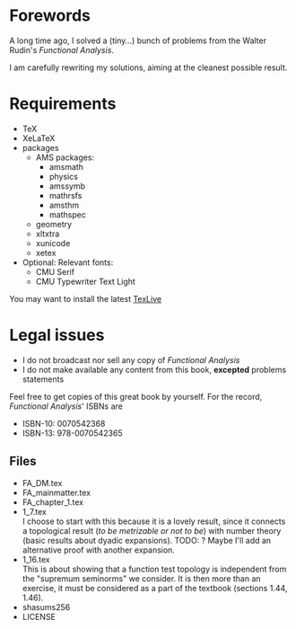 # Forewords
A long time ago, I solved a (tiny…) bunch of problems from the Walter Rudin's 
*Functional Analysis*.

I am carefully rewriting my solutions, aiming at the cleanest possible result.

# Requirements
- TeX
- XeLaTeX 
- packages 
  - AMS packages: 
    - amsmath
    - physics 
    - amssymb 
    - mathrsfs 
    - amsthm 
    - mathspec
  - geometry
  - xltxtra
  - xunicode
  - xetex
- Optional: Relevant fonts:
    - CMU Serif
    - CMU Typewriter Text Light

You may want to install the latest 
[TexLive](https://www.tug.org)
# Legal issues 
- I do not broadcast nor sell any copy of *Functional Analysis*
- I do not make available any content from this book, **excepted** problems statements 

Feel free to get copies of this great book by yourself. For the record, 
*Functional Analysis*' ISBNs are

- ISBN-10: 0070542368
- ISBN-13: 978-0070542365


## Files
- FA_DM.tex
- FA_mainmatter.tex
- FA_chapter_1.tex
- 1_7.tex  
  I choose to start with this 
  because it is a lovely result, since it connects a topological result 
  (*to be metrizable or not to be*) with number theory
  (basic results about dyadic expansions).
  TODO: ? Maybe I'll add an alternative proof with another expansion.
- 1_16.tex  
  This is about showing that a function test topology is independent 
  from the "supremum seminorms" we consider. It is then more than an exercise, 
  it must be considered as a part of the textbook (sections 1.44, 1.46).
- shasums256
- LICENSE
